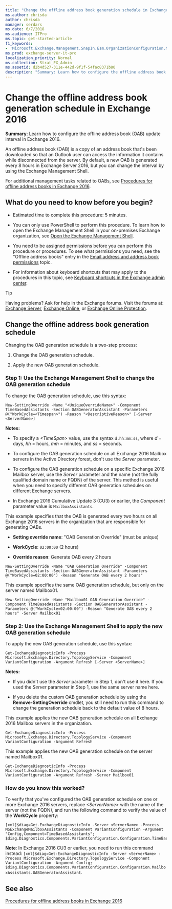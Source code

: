```yaml
---
title: "Change the offline address book generation schedule in Exchange 2016"
ms.author: chrisda
author: chrisda
manager: serdars
ms.date: 6/7/2018
ms.audience: ITPro
ms.topic: get-started-article
f1_keywords:
- 'Microsoft.Exchange.Management.SnapIn.Esm.OrganizationConfiguration.Mailbox.OfflineAddressBookGeneralPage'
ms.prod: exchange-server-it-pro
localization_priority: Normal
ms.collection: Strat_EX_Admin
ms.assetid: d2b4d527-311e-442d-9f1f-54fac8371b80
description: "Summary: Learn how to configure the offline address book (OAB) update interval in Exchange 2016."
---
```


# Change the offline address book generation schedule in Exchange 2016

 **Summary**: Learn how to configure the offline address book (OAB) update interval in Exchange 2016.
  
An offline address book (OAB) is a copy of an address book that's been downloaded so that an Outlook user can access the information it contains while disconnected from the server. By default, a new OAB is generated every 8 hours in Exchange Server 2016, but you can change the interval by using the Exchange Management Shell.
  
For additional management tasks related to OABs, see [Procedures for offline address books in Exchange 2016](../../email-addresses-and-address-books/offline-address-books/oab-procedures.md).
  
## What do you need to know before you begin?

- Estimated time to complete this procedure: 5 minutes.
    
- You can only use PowerShell to perform this procedure. To learn how to open the Exchange Management Shell in your on-premises Exchange organization, see [Open the Exchange Management Shell](https://docs.microsoft.com/powershell/exchange/exchange-server/open-the-exchange-management-shell).
    
- You need to be assigned permissions before you can perform this procedure or procedures. To see what permissions you need, see the "Offline address books" entry in the [Email address and address book permissions](../../permissions/feature-permissions/address-book-permissions.md) topic.
    
- For information about keyboard shortcuts that may apply to the procedures in this topic, see [Keyboard shortcuts in the Exchange admin center](../../about-documentation/exchange-admin-center-keyboard-shortcuts.md).
    
> [!TIP]
> Having problems? Ask for help in the Exchange forums. Visit the forums at: [Exchange Server](https://go.microsoft.com/fwlink/p/?linkId=60612), [Exchange Online](https://go.microsoft.com/fwlink/p/?linkId=267542), or [Exchange Online Protection](https://go.microsoft.com/fwlink/p/?linkId=285351).
  
## Change the offline address book generation schedule

Changing the OAB generation schedule is a two-step process:
  
1. Change the OAB generation schedule.
    
2. Apply the new OAB generation schedule.
    
### Step 1: Use the Exchange Management Shell to change the OAB generation schedule

To change the OAB generation schedule, use this syntax:
  
```
New-SettingOverride -Name "<UniqueOverrideName>" -Component TimeBasedAssistants -Section OABGeneratorAssistant -Parameters @("WorkCycle=<Timespan>") -Reason "<DescriptiveReason>" [-Server <ServerName>]
```

 **Notes:**
  
- To specify a _\<TimeSpan\>_ value, use the syntax `d.hh:mm:ss`, where _d_ = days, _hh_ = hours, _mm_ = minutes, and _ss_ = seconds.
    
- To configure the OAB generation schedule on all Exchange 2016 Mailbox servers in the Active Directory forest, don't use the _Server_ parameter.
    
- To configure the OAB generation schedule on a specific Exchange 2016 Mailbox server, use the _Server_ parameter and the name (not the fully qualified domain name or FQDN) of the server. This method is useful when you need to specify different OAB generation schedules on different Exchange servers.
    
- In Exchange 2016 Cumulative Update 3 (CU3) or earlier, the _Component_ parameter value is `MailboxAssistants`.
    
This example specifies that the OAB is generated every two hours on all Exchange 2016 servers in the organization that are responsible for generating OABs.
  
- **Setting override name**: "OAB Generation Override" (must be unique)
    
- **WorkCycle**: `02:00:00` (2 hours) 
    
- **Override reason**: Generate OAB every 2 hours
    
```
New-SettingOverride -Name "OAB Generation Override" -Component TimeBasedAssistants -Section OABGeneratorAssistant -Parameters @("WorkCycle=02:00:00") -Reason "Generate OAB every 2 hours"
```

This example specifies the same OAB generation schedule, but only on the server named Mailbox01.
  
```
New-SettingOverride -Name "Mailbox01 OAB Generation Override" -Component TimeBasedAssistants -Section OABGeneratorAssistant -Parameters @("WorkCycle=02:00:00") -Reason "Generate OAB every 2 hours" -Server Mailbox01
```

### Step 2: Use the Exchange Management Shell to apply the new OAB generation schedule

To apply the new OAB generation schedule, use this syntax:
  
```
Get-ExchangeDiagnosticInfo -Process Microsoft.Exchange.Directory.TopologyService -Component VariantConfiguration -Argument Refresh [-Server <ServerName>]
```

 **Notes:**
  
- If you didn't use the _Server_ parameter in Step 1, don't use it here. If you used the _Server_ parameter in Step 1, use the same server name here.
    
- If you delete the custom OAB generation schedule by using the **Remove-SettingOverride** cmdlet, you still need to run this command to change the generation schedule back to the default value of 8 hours.
    
This example applies the new OAB generation schedule on all Exchange 2016 Mailbox servers in the organization.
  
```
Get-ExchangeDiagnosticInfo -Process Microsoft.Exchange.Directory.TopologyService -Component VariantConfiguration -Argument Refresh
```

This example applies the new OAB generation schedule on the server named Mailbox01.
  
```
Get-ExchangeDiagnosticInfo -Process Microsoft.Exchange.Directory.TopologyService -Component VariantConfiguration -Argument Refresh -Server Mailbox01
```

### How do you know this worked?

To verify that you've configured the OAB generation schedule on one or more Exchange 2016 servers, replace _\<ServerName\>_ with the name of the server (not the FQDN), and run the following command to verify the value of the **WorkCycle** property: 
  
```
[xml]$diag=Get-ExchangeDiagnosticInfo -Server <ServerName> -Process MSExchangeMailboxAssistants -Component VariantConfiguration -Argument "Config,Component=TimeBasedAssistants"; $diag.Diagnostics.Components.VariantConfiguration.Configuration.TimeBasedAssistants.OABGeneratorAssistant
```

 **Note**: In Exchange 2016 CU3 or earlier, you need to run this command instead: `[xml]$diag=Get-ExchangeDiagnosticInfo -Server <ServerName> -Process Microsoft.Exchange.Directory.TopologyService -Component VariantConfiguration -Argument Config; $diag.Diagnostics.Components.VariantConfiguration.Configuration.MailboxAssistants.OABGeneratorAssistant`.
  
## See also

[Procedures for offline address books in Exchange 2016](../../email-addresses-and-address-books/offline-address-books/oab-procedures.md)

